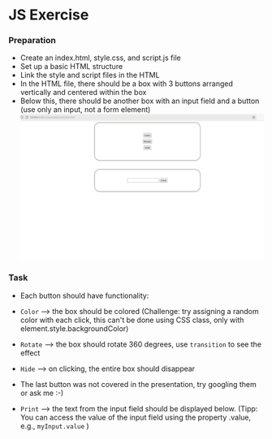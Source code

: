 # JS Exercise


### Preparation

- Create an index.html, style.css, and script.js file
- Set up a basic HTML structure
- Link the style and script files in the HTML
- In the HTML file, there should be a box with 3 buttons arranged vertically and centered within the box
- Below this, there should be another box with an input field and a button (use only an input, not a form element)
![Page Preview](mockup.png)

### Task
- Each button should have functionality:
- `Color` --> the box should be colored (Challenge: try assigning a random color with each click, this can't be done using CSS class, only with element.style.backgroundColor)
- `Rotate` --> the box should rotate 360 degrees, use `transition` to see the effect
- `Hide` --> on clicking, the entire box should disappear

- The last button was not covered in the presentation, try googling them or ask me :-)
- `Print` --> the text from the input field should be displayed below. (Tipp: You can access the value of the input field using the property .value, e.g., `myInput.value` )
